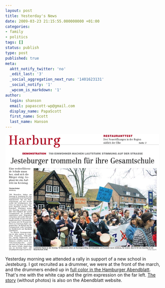 ```yaml
---
layout: post
title: Yesterday's News
date: 2009-03-23 21:15:55.000000000 +01:00
categories:
- family
- politics
tags: []
status: publish
type: post
published: true
meta:
  aktt_notify_twitter: 'no'
  _edit_last: '3'
  _social_aggregation_next_run: '1401623131'
  _social_notify: '1'
  _wpcom_is_markdown: '1'
author:
  login: shanson
  email: papascott-wp@gmail.com
  display_name: PapaScott
  first_name: Scott
  last_name: Hanson
---
```

<p><img src="/wordpress/wp-content/uploads/2009/03/demo-490.jpg" alt="demo_490.jpg" border="0" width="490" height="373" /></p>
<p>Yesterday morning we attended a rally in support of a new school in Jesteburg. I got recruited as a drummer, we were at the front of the march, and the drummers ended up in <a href="/wordpress/wp-content/uploads/2009/03/abendblatt-demo.pdf" title="abendblatt_demo.pdf">full color in the Hamburger Abendblatt</a>. That's me with the white cap and the grim expression on the far left. <a href="http://www.abendblatt.de/daten/2009/03/23/1095300.html">The story</a> (without photos) is also on the Abendblatt website.</p>
